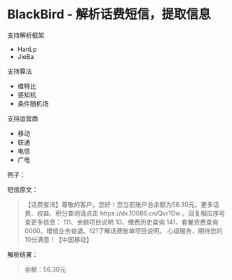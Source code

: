 # BlackBird - 解析话费短信，提取信息

支持解析框架
 - HanLp
 - JieBa

支持算法
 - 维特比
 - 感知机
 - 条件随机场

支持运营商
 - 移动
 - 联通
 - 电信
 - 广电

例子：

短信原文：
 >【话费查询】尊敬的客户，您好！您当前账户总余额为56.30元。更多话费、权益、积分查询请点击 https:\/\/dx.10086.cn\/Qvr1Dw 。回复相应序号查更多信息： 111、余额项目说明 10、缴费历史查询 141、套餐资费查询 0000、增值业务查退、121了解话费账单项目说明。 心级服务，期待您的10分满意！【中国移动】

解析结果：
 >余额：56.30元
